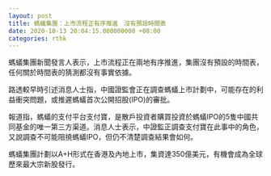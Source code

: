 ```yaml
---
layout: post
title: 螞蟻集團：上市流程正有序推進　沒有預設時間表
date: 2020-10-13 20:04:15.000000000 +08:00
categories: rthk
---
```


螞蟻集團新聞發言人表示，上市流程正在兩地有序推進，集團沒有預設的時間表，任何關於時間表的猜測都沒有事實依據。

路透較早時引述消息人士指，中國證監會正在調查螞蟻上市計劃中，可能存在的利益衝突問題，或推遲螞蟻首次公開招股(IPO)的審批。

報道指，螞蟻的支付平台支付寶，是散戶投資者購買投資於螞蟻IPO的5隻中國共同基金的唯一第三方渠道。消息人士表示，中證監正調查支付寶在此事中的角色，又說調查不可能阻撓螞蟻IPO，但仍不清楚調查結果會如何。

螞蟻集團計劃以A+H形式在香港及內地上市，集資達350億美元，有機會成為全球歷來最大宗新股發行。
